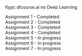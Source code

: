 Курс dlcourse.ai по Deep Learning

Assignment 1 - Completed
<br>
Assignment 2 - Completed
<br>
Assignment 3 - Completed
<br>
Assignment 4 - Completed
<br>
Assignment 5 - In progress
<br>
Assignment 6 - In progress
<br>
Assignment 7 - In progress
